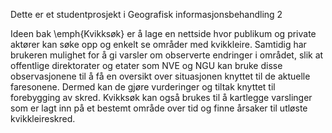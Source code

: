 Dette er et studentprosjekt i Geografisk informasjonsbehandling 2

Ideen bak \emph{Kvikksøk} er å lage en nettside hvor publikum og private aktører kan søke opp og enkelt se områder med kvikkleire. Samtidig har brukeren mulighet for å gi varsler om observerte endringer i området, slik at  offentlige  direktorater  og  etater  som  NVE  og  NGU  kan  bruke  disse observasjonene til å få en oversikt over situasjonen knyttet til de aktuelle faresonene. Dermed kan de gjøre vurderinger og tiltak knyttet til forebygging av skred. Kvikksøk kan også brukes til å kartlegge varslinger som er lagt inn på et bestemt område over tid og finne årsaker til utløste kvikkleireskred.


